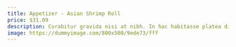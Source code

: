 ```yaml
---
title: Appetizer - Asian Shrimp Roll
price: $31.09
description: Curabitur gravida nisi at nibh. In hac habitasse platea dictumst. Aliquam augue quam, sollicitudin vitae, consectetuer eget, rutrum at, lorem.
image: https://dummyimage.com/800x500/9ede73/fff
---
```

